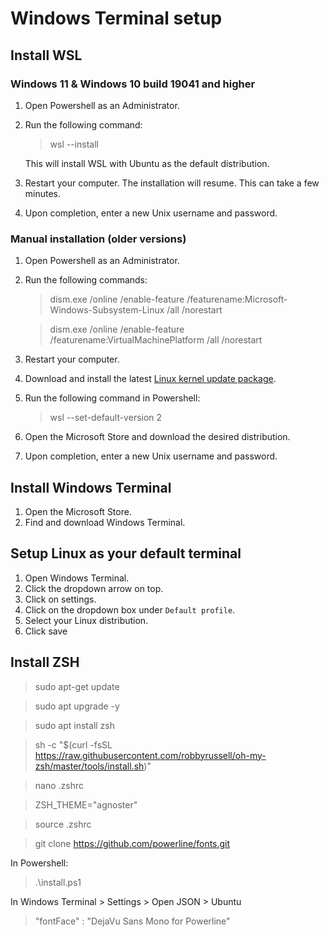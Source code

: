 # Windows Terminal setup

## Install WSL

### Windows 11 & Windows 10 build 19041 and higher

1. Open Powershell as an Administrator.
2. Run the following command:

    > wsl --install

    This will install WSL with Ubuntu as the default distribution.
3. Restart your computer. The installation will resume. This can take a few minutes.
4. Upon completion, enter a new Unix username and password.
    
### Manual installation (older versions)

1. Open Powershell as an Administrator.
2. Run the following commands:

    > dism.exe /online /enable-feature /featurename:Microsoft-Windows-Subsystem-Linux /all /norestart

    > dism.exe /online /enable-feature /featurename:VirtualMachinePlatform /all /norestart

3. Restart your computer.
4. Download and install the latest [Linux kernel update package](https://wslstorestorage.blob.core.windows.net/wslblob/wsl_update_x64.msi).
5. Run the following command in Powershell:

    > wsl --set-default-version 2

6. Open the Microsoft Store and download the desired distribution.
7. Upon completion, enter a new Unix username and password.

## Install Windows Terminal

1. Open the Microsoft Store.
2. Find and download Windows Terminal.

## Setup Linux as your default terminal

1. Open Windows Terminal.
2. Click the dropdown arrow on top.
3. Click on settings.
4. Click on the dropdown box under `Default profile`.
5. Select your Linux distribution.
6. Click save

## Install ZSH

> sudo apt-get update

> sudo apt upgrade -y

> sudo apt install zsh

> sh -c "$(curl -fsSL https://raw.githubusercontent.com/robbyrussell/oh-my-zsh/master/tools/install.sh)"

> nano .zshrc

> ZSH_THEME="agnoster"

> source .zshrc

> git clone https://github.com/powerline/fonts.git

In Powershell:

> .\install.ps1

In Windows Terminal > Settings > Open JSON > Ubuntu

> "fontFace" : "DejaVu Sans Mono for Powerline"
